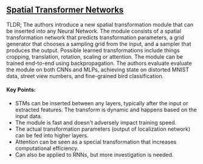 ## [Spatial Transformer Networks](http://arxiv.org/abs/1506.02025)

TLDR; The authors introduce a new spatial transformation module that can be inserted into any Neural Network. The module consists of a spatial transformation network that predicts transformation parameters, a grid generator that chooses a sampling grid from the input, and a sampler that produces the output. Possible learned transformations include things cropping, translation, rotation, scaling or attention. The module can be trained end-to-end using backpropagation. The authors evaluate evaluate the module on both CNNs and MLPs, achieving state on distorted MNIST data, street view numbers, and fine-grained bird classification.

#### Key Points:

- STMs can be inserted between any layers, typically after the input or extracted features. The transform is dynamic and happens based on the input data.
- The module is fast and doesn't adversely impact training speed.
- The actual transformation parameters (output of localization network) can be fed into higher layers.
- Attention can be seen as a special transformation that increases computational efficiency.
- Can also be applied to RNNs, but more investigation is needed.